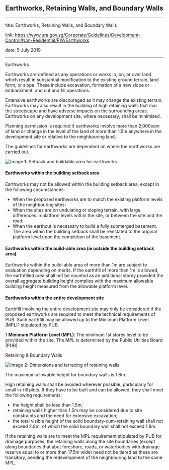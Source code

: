 ## Earthworks, Retaining Walls, and Boundary Walls
---
title: Earthworks, Retaining Walls, and Boundary Walls

link: https://www.ura.gov.sg/Corporate/Guidelines/Development-Control/Non-Residential/PW/Earthworks

date: 5 July 2019

---


Earthworks

Earthworks are defined as any operations or works in, on, or over land which result in substantial modification to the existing ground terrain, land form, or slope. These include excavation, formation of a new slope or embankment, and cut and fill operations.

Extensive earthworks are discouraged as it may change the existing terrain. Earthworks may also result in the building of high retaining walls that mar the streetscape and have adverse impacts on the surrounding areas. Earthworks on any development site, where necessary, shall be minimised.

Planning permission is required if earthworks involve more than 2,000sqm of land or change in the level of the land of more than 1.5m anywhere in the development site or relative to the neighbouring land.

The guidelines for earthworks are dependent on where the earthworks are carried out.

![Image 1: Setback and buildable area for earthworks](https://www.ura.gov.sg/-/media/Corporate/Guidelines/Development-control/Commercial/C07_Earthworks.jpg?h=100%25&w=100%25)



#### Earthworks within the building setback area

Earthworks may not be allowed within the building setback area, except in the following circumstances:

-   When the proposed earthworks are to match the existing platform levels of the neighbouring sites;
-   When the sites are on undulating or sloping terrain, with large differences in platform levels within the site, or between the site and the road;
-   When the earthcut is necessary to build a fully submerged basement. The area within the building setback shall be reinstated to the original platform level upon the completion of the basement.

#### Earthworks within the build-able area (ie outside the building setback area)

Earthworks within the build-able area of more than 1m are subject to evaluation depending on merits. If the earthfill of more than 1m is allowed, the earthfilled area shall not be counted as an additional storey provided the overall aggregate building height complies with the maximum allowable building height measured from the allowable platform level.

#### Earthworks within the entire development site

Earthfill involving the entire development site may only be considered if the proposed earthworks are required to meet the technical requirements of PUB. Such earthfill may be allowed up to the Minimum Platform Level (MPL)1 stipulated by PUB.

1 **Minimum Platform Level (MPL)**: The minimum 1st storey level to be provided within the site. The MPL is determined by the Public Utilities Board (PUB).

Retaining & Boundary Walls

![Image 2: Dimensions and terracing of retaining walls](https://www.ura.gov.sg/-/media/Corporate/Guidelines/Development-control/Flats-Condominiums/F15_Retaining_Wall_15m.jpg?h=100%2525&w=100%2525)



The maximum allowable height for boundary walls is 1.8m.

High retaining walls shall be avoided wherever possible, particularly for small in-fill plots. If they have to be built and can be allowed, they shall meet the following requirements:

-   the height shall be less than 1.5m;
-   retaining walls higher than 1.5m may be considered due to site constraints and the need for extensive excavation;
-   the total visible height of the solid boundary-cum-retaining wall shall not exceed 2.8m, of which the solid boundary wall shall not exceed 1.8m.

If the retaining walls are to meet the MPL requirement stipulated by PUB for drainage purposes, the retaining walls along the site boundaries (except along boundaries that abut foreshore, roads, or waterbodies with drainage reserve equal to or more than 17.5m wide) need not be tiered as these are transitory, pending the redevelopment of the neighbouring land to the same MPL.



